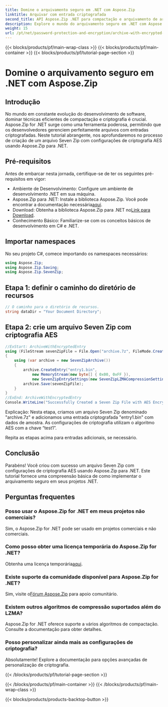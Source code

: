 ```yaml
---
title: Domine o arquivamento seguro em .NET com Aspose.Zip
linktitle: Arquivar com entrada criptografada
second_title: API Aspose.Zip .NET para compactação e arquivamento de arquivos
description: Explore o mundo do arquivamento seguro em .NET com Aspose.Zip. Crie arquivos Seven Zip com criptografia AES sem esforço. Aumente suas habilidades de desenvolvimento agora!
weight: 15
url: /pt/net/password-protection-and-encryption/archive-with-encrypted-entry/
---
```


{{< blocks/products/pf/main-wrap-class >}}
{{< blocks/products/pf/main-container >}}
{{< blocks/products/pf/tutorial-page-section >}}

# Domine o arquivamento seguro em .NET com Aspose.Zip


## Introdução

No mundo em constante evolução do desenvolvimento de software, dominar técnicas eficientes de compactação e criptografia é crucial. Aspose.Zip for .NET surge como uma ferramenta poderosa, permitindo que os desenvolvedores gerenciem perfeitamente arquivos com entradas criptografadas. Neste tutorial abrangente, nos aprofundaremos no processo de criação de um arquivo Seven Zip com configurações de criptografia AES usando Aspose.Zip para .NET.

## Pré-requisitos

Antes de embarcar nesta jornada, certifique-se de ter os seguintes pré-requisitos em vigor:

- Ambiente de Desenvolvimento: Configure um ambiente de desenvolvimento .NET em sua máquina.
-  Aspose.Zip para .NET: Instale a biblioteca Aspose.Zip. Você pode encontrar a documentação necessária[aqui](https://reference.aspose.com/zip/net/).
-  Download: Obtenha a biblioteca Aspose.Zip para .NET no[Link para Download](https://releases.aspose.com/zip/net/).
- Conhecimento Básico: Familiarize-se com os conceitos básicos de desenvolvimento em C# e .NET.

## Importar namespaces

No seu projeto C#, comece importando os namespaces necessários:

```csharp
using Aspose.Zip;
using Aspose.Zip.Saving;
using Aspose.Zip.SevenZip;
```

## Etapa 1: definir o caminho do diretório de recursos

```csharp
// O caminho para o diretório de recursos.
string dataDir = "Your Document Directory";
```

## Etapa 2: crie um arquivo Seven Zip com criptografia AES

```csharp
//ExStart: ArchiveWithEncryptedEntry
using (FileStream sevenZipFile = File.Open("archive.7z", FileMode.Create))
{
    using (var archive = new SevenZipArchive())
    {
        archive.CreateEntry("entry1.bin", 
            new MemoryStream(new byte[] { 0x00, 0xFF }), 
            new SevenZipEntrySettings(new SevenZipLZMACompressionSettings(), new SevenZipAESEncryptionSettings("test1")));
        archive.Save(sevenZipFile);
    }
}
//ExEnd: ArchiveWithEncryptedEntry
Console.WriteLine("Successfully Created a Seven Zip File with AES Encryption Settings");
```

Explicação: Nesta etapa, criamos um arquivo Seven Zip denominado "archive.7z" e adicionamos uma entrada criptografada "entry1.bin" com dados de amostra. As configurações de criptografia utilizam o algoritmo AES com a chave “test1”.

Repita as etapas acima para entradas adicionais, se necessário.

## Conclusão

Parabéns! Você criou com sucesso um arquivo Seven Zip com configurações de criptografia AES usando Aspose.Zip para .NET. Este tutorial fornece uma compreensão básica de como implementar o arquivamento seguro em seus projetos .NET.

## Perguntas frequentes

### Posso usar o Aspose.Zip for .NET em meus projetos não comerciais?
Sim, o Aspose.Zip for .NET pode ser usado em projetos comerciais e não comerciais.

### Como posso obter uma licença temporária do Aspose.Zip for .NET?
 Obtenha uma licença temporária[aqui](https://purchase.aspose.com/temporary-license/).

### Existe suporte da comunidade disponível para Aspose.Zip for .NET?
 Sim, visite o[Fórum Aspose.Zip](https://forum.aspose.com/c/zip/37) para apoio comunitário.

### Existem outros algoritmos de compressão suportados além do LZMA?
Aspose.Zip for .NET oferece suporte a vários algoritmos de compactação. Consulte a documentação para obter detalhes.

### Posso personalizar ainda mais as configurações de criptografia?
Absolutamente! Explore a documentação para opções avançadas de personalização de criptografia.


{{< /blocks/products/pf/tutorial-page-section >}}

{{< /blocks/products/pf/main-container >}}
{{< /blocks/products/pf/main-wrap-class >}}

{{< blocks/products/products-backtop-button >}}
